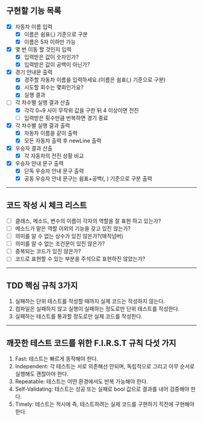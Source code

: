 ## 구현할 기능 목록

* [x] 자동차 이름 입력
    * [x] 이름은 쉼표(,) 기준으로 구분
    * [x] 이름은 5자 이하만 가능

* [x] 몇 번 이동 할 것인지 입력
    * [x] 입력받은 값이 숫자인가?
    * [x] 입력받은 값이 공백이 아닌가?

* [x] 경기 안내문 출력
    * [x] 경주할 자동차 이름을 입력하세요.(이름은 쉼표(,) 기준으로 구분)
    * [x] 시도할 회수는 몇회인가요?
    * [x] 실행 결과

* [ ] 각 차수별 실행 결과 산출
    * [x] 각각 0~9 사이 무작위 값을 구한 뒤 4 이상이면 전진
    * [ ] 입력받은 횟수만큼 반복하면 경기 종료

* [x] 각 차수별 실행 결과 출력
    * [x] 자동차 이름을 같이 출력
    * [x] 모든 자동차 출력 후 newLine 출력

* [x] 우승자 결과 산출
    * [x] 각 자동차의 전진 상황 비교

* [x] 우승자 안내 문구 출력
    * [x] 단독 우승자 안내 문구 출력
    * [x] 공동 우승자 안내 문구는 쉼표+공백(, ) 기준으로 구분 출력

---

## 코드 작성 시 체크 리스트

* [ ] 클래스, 메소드, 변수의 이름이 각자의 역할을 잘 표현 하고 있는가?
* [ ] 메소드가 맡은 역할 이외의 기능을 갖고 있진 않는가?
* [ ] 의미를 알 수 없는 상수가 있진 않은가?(매직넘버)
* [ ] 의미를 알 수 없는 조건문이 있진 않은가?
* [ ] 중복되는 코드가 있진 않은가?
* [ ] 코드로 표현할 수 있는 부분을 주석으로 표현하진 않았는가?

---

## TDD 핵심 규칙 3가지

1. 실패하는 단위 테스트를 작성할 때까지 실제 코드는 작성하지 않는다.
2. 컴파일은 실패하지 않고 실행이 실패하는 정도로만 단위 테스트를 작성한다.
3. 실패하는 테스트를 통과할 정도로만 실제 코드를 작성한다.

---

## 깨끗한 테스트 코드를 위한 F.I.R.S.T 규칙 다섯 가지

1. Fast: 테스트는 빠르게 동작해야 한다.
2. Independent: 각 테스트는 서로 의존해선 안되며, 독립적으로 그리고 아무 순서로 실행해도 괜찮아야 한다.
3. Repeatable: 테스트는 어떤 환경에서도 반복 가능해야 한다.
4. Self-Validating: 테스트는 성공 또는 실패로 bool 값으로 결과를 내어 검증해야 한다.
5. Timely: 테스트는 적시에 즉, 테스트하려는 실제 코드를 구현하기 직전에 구현해야 한다.